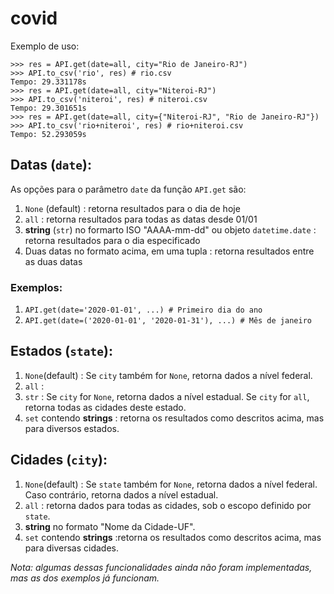 # covid

Exemplo de uso:

```$ python3 -i api.py
>>> res = API.get(date=all, city="Rio de Janeiro-RJ")
>>> API.to_csv('rio', res) # rio.csv
Tempo: 29.331178s
>>> res = API.get(date=all, city="Niteroi-RJ")
>>> API.to_csv('niteroi', res) # niteroi.csv
Tempo: 29.301651s
>>> res = API.get(date=all, city={"Niteroi-RJ", "Rio de Janeiro-RJ"})
>>> API.to_csv('rio+niteroi', res) # rio+niteroi.csv
Tempo: 52.293059s
```

## Datas (`date`):
As opções para o parâmetro `date` da função `API.get` são:
1. `None` (default) : retorna resultados para o dia de hoje
2. `all` : retorna resultados para todas as datas desde 01/01
3. __string__ (`str`) no formarto ISO "AAAA-mm-dd" ou objeto `datetime.date` : retorna resultados para o dia especificado
4. Duas datas no formato acima, em uma tupla : retorna resultados entre as duas datas

### Exemplos:
1. `API.get(date='2020-01-01', ...) # Primeiro dia do ano`
2. `API.get(date=('2020-01-01', '2020-01-31'), ...) # Mês de janeiro`

## Estados (`state`):
1. `None`(default) : Se `city` também for `None`, retorna dados a nível federal.
2. `all` : 
3. `str` : Se `city` for `None`, retorna dados a nível estadual. Se `city` for `all`, retorna todas as cidades deste estado.
4. `set` contendo __strings__ : retorna os resultados como descritos acima, mas para diversos estados.

## Cidades (`city`):
1. `None`(default) : Se `state` também for `None`, retorna dados a nível federal. Caso contrário, retorna dados a nível estadual.
2. `all` : retorna dados para todas as cidades, sob o escopo definido por `state`.
3. __string__ no formato "Nome da Cidade-UF".
4. `set` contendo __strings__ :retorna os resultados como descritos acima, mas para diversas cidades.

*Nota: algumas dessas funcionalidades ainda não foram implementadas, mas as dos exemplos já funcionam.*
